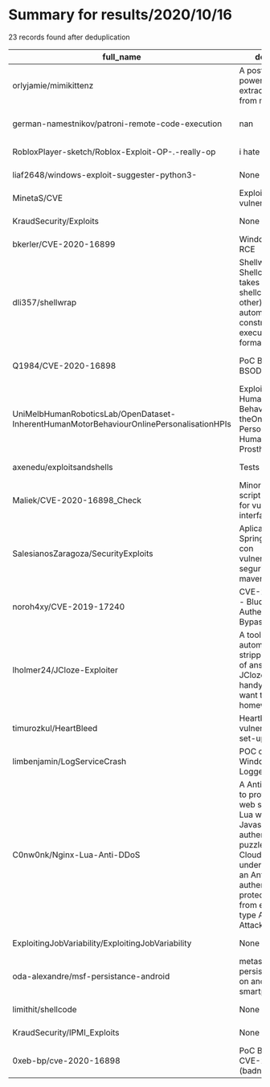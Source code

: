 
# Summary for results/2020/10/16
    
23 records found after deduplication

| full_name | description | html_url | matched_list | matched_count | pushed_at | size | stargazers_count | language | forks_count |
|------------------------------------------------------------------------------------------|------------------------------------------------------------------------------------------------------------------------------------------------------------------------------------------------------------------------------------------------------------------|-------------------------------------------------------------------------------------------------------------|---------------------------------------------|-----------------|---------------------------|--------|--------------------|------------------|---------------|
| orlyjamie/mimikittenz | A post-exploitation powershell tool for extracting juicy info from memory. | https://github.com/orlyjamie/mimikittenz | ['exploit'] | 1 | 2020-10-16 01:20:30+00:00 | 11 | 1647 | PowerShell | 348 |
| german-namestnikov/patroni-remote-code-execution | nan | https://github.com/german-namestnikov/patroni-remote-code-execution | ['remote code execution'] | 1 | 2020-10-16 12:28:24+00:00 | 2 | 1 | Shell | 0 |
| RobloxPlayer-sketch/Roblox-Exploit-OP-.-really-op | i hate my life | https://github.com/RobloxPlayer-sketch/Roblox-Exploit-OP-.-really-op | ['exploit'] | 1 | 2020-10-16 16:27:06+00:00 | 3369 | 0 | | 0 |
| liaf2648/windows-exploit-suggester-python3- | None | https://github.com/liaf2648/windows-exploit-suggester-python3- | ['exploit'] | 1 | 2020-10-16 13:55:57+00:00 | 20 | 0 | Python | 0 |
| MinetaS/CVE | Exploits of CVE vulnerabilities | https://github.com/MinetaS/CVE | ['exploit'] | 1 | 2020-10-16 13:49:30+00:00 | 6 | 0 | C | 0 |
| KraudSecurity/Exploits | None | https://github.com/KraudSecurity/Exploits | ['exploit'] | 1 | 2020-10-16 11:45:08+00:00 | 3 | 3 | Python | 3 |
| bkerler/CVE-2020-16899 | Windows RDNSS RCE | https://github.com/bkerler/CVE-2020-16899 | ['cve-2', 'rce'] | 2 | 2020-10-16 00:15:14+00:00 | 138 | 0 | | 0 |
| dli357/shellwrap | Shellwrap, short for Shellcode Wrapper, takes your shellcode (and other) files and automatically constructs valid executable file formats from it. | https://github.com/dli357/shellwrap | ['shellcode'] | 1 | 2020-10-16 07:27:22+00:00 | 5 | 1 | | 0 |
| Q1984/CVE-2020-16898 | PoC Bad Neighbor BSOD exploit | https://github.com/Q1984/CVE-2020-16898 | ['cve poc', 'cve-2', 'exploit'] | 3 | 2020-10-16 11:17:22+00:00 | 36 | 0 | | 0 |
| UniMelbHumanRoboticsLab/OpenDataset-InherentHumanMotorBehaviourOnlinePersonalisationHPIs | Exploiting Inherent Human Motor Behaviour in theOnline Personalisation of Human-ProstheticInterfaces | https://github.com/UniMelbHumanRoboticsLab/OpenDataset-InherentHumanMotorBehaviourOnlinePersonalisationHPIs | ['exploit'] | 1 | 2020-10-16 04:51:23+00:00 | 649 | 0 | Jupyter Notebook | 0 |
| axenedu/exploitsandshells | Tests | https://github.com/axenedu/exploitsandshells | ['exploit'] | 1 | 2020-10-16 00:06:48+00:00 | 3 | 0 | | 0 |
| Maliek/CVE-2020-16898_Check | Minor powershell script that checks for vulnerable interfaces. | https://github.com/Maliek/CVE-2020-16898_Check | ['cve-2'] | 1 | 2020-10-16 09:20:00+00:00 | 7 | 2 | PowerShell | 3 |
| SalesianosZaragoza/SecurityExploits | Aplicación Springboot Wicket con vulnerabilidades de seguridad segun maven profile | https://github.com/SalesianosZaragoza/SecurityExploits | ['exploit'] | 1 | 2020-10-16 14:28:19+00:00 | 217 | 0 | Java | 13 |
| noroh4xy/CVE-2019-17240 | CVE-2019-17240 - Bludit 3.9.2 Authentication Bypass | https://github.com/noroh4xy/CVE-2019-17240 | ['cve-2'] | 1 | 2020-10-16 16:02:01+00:00 | 5 | 1 | Python | 0 |
| lholmer24/JCloze-Exploiter | A tool for automatically stripping webpages of answers to JCloze quizzes, handy if you don't want to do homework. | https://github.com/lholmer24/JCloze-Exploiter | ['exploit'] | 1 | 2020-10-16 10:47:55+00:00 | 7 | 1 | Python | 0 |
| timurozkul/HeartBleed | Heartbleed vulnerability how to set-up/ exploit/ fix | https://github.com/timurozkul/HeartBleed | ['exploit'] | 1 | 2020-10-16 08:51:10+00:00 | 311 | 0 | Python | 0 |
| limbenjamin/LogServiceCrash | POC code to crash Windows Event Logger Service | https://github.com/limbenjamin/LogServiceCrash | ['exploit'] | 1 | 2020-10-16 10:39:06+00:00 | 19806 | 23 | C | 2 |
| C0nw0nk/Nginx-Lua-Anti-DDoS | A Anti-DDoS script to protect Nginx web servers using Lua with a HTML Javascript based authentication puzzle inspired by Cloudflare I am under attack mode an Anti-DDoS authentication page protect yourself from every attack type All Layer 7 Attacks Mitigati | https://github.com/C0nw0nk/Nginx-Lua-Anti-DDoS | ['exploit'] | 1 | 2020-10-16 10:59:20+00:00 | 497 | 366 | Lua | 142 |
| ExploitingJobVariability/ExploitingJobVariability | None | https://github.com/ExploitingJobVariability/ExploitingJobVariability | ['exploit'] | 1 | 2020-10-16 10:49:15+00:00 | 312 | 0 | C++ | 0 |
| oda-alexandre/msf-persistance-android | metasploit payload persistence script on android smartphone | https://github.com/oda-alexandre/msf-persistance-android | ['metasploit module OR metasploit payload'] | 1 | 2020-10-16 20:45:59+00:00 | 38 | 10 | Shell | 12 |
| limithit/shellcode | None | https://github.com/limithit/shellcode | ['shellcode'] | 1 | 2020-10-16 01:16:57+00:00 | 1481 | 0 | C | 0 |
| KraudSecurity/IPMI_Exploits | None | https://github.com/KraudSecurity/IPMI_Exploits | ['exploit'] | 1 | 2020-10-16 11:19:45+00:00 | 5 | 13 | Python | 6 |
| 0xeb-bp/cve-2020-16898 | PoC BSOD for CVE-2020-16898 (badneighbor) | https://github.com/0xeb-bp/cve-2020-16898 | ['cve poc', 'cve-2'] | 2 | 2020-10-16 23:12:52+00:00 | 2 | 21 | Python | 5 |
